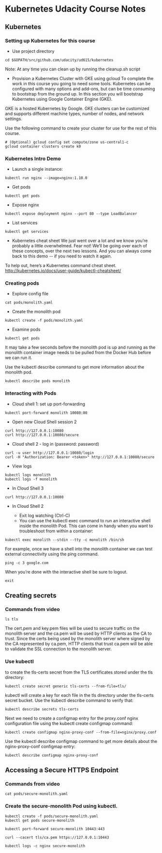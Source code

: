 # Kubernetes Udacity Course Notes

## Kubernetes

### Setting up Kubernetes for this course

* Use project directory
```
cd $GOPATH/src/github.com/udacity/ud615/kubernetes
```
Note: At any time you can clean up by running the cleanup.sh script

* Provision a Kubernetes Cluster with GKE using gcloud
To complete the work in this course you going to need some tools. Kubernetes can be configured with many options and add-ons, but can be time consuming to bootstrap from the ground up. In this section you will bootstrap Kubernetes using Google Container Engine (GKE).

GKE is a hosted Kubernetes by Google. GKE clusters can be customized and supports different machine types, number of nodes, and network settings.

Use the following command to create your cluster for use for the rest of this course.
```
# (Optional) gcloud config set compute/zone us-central1-c
gcloud container clusters create k0 
```


### Kubernetes Intro Demo

* Launch a single instance:
```
kubectl run nginx --image=nginx:1.10.0
```

* Get pods
```
kubectl get pods
```

* Expose nginx
```
kubectl expose deployment nginx --port 80 --type LoadBalancer
```

* List services
```
kubectl get services
```

* Kubernetes cheat sheet
We just went over a lot and we know you’re probably a little overwhelmed. Fear not! We’ll be going over each of these concepts, over the next two lessons. And you can always come back to this demo -- if you need to watch it again.

To help out, here’s a Kubernetes command cheat sheet. http://kubernetes.io/docs/user-guide/kubectl-cheatsheet/

### Creating pods

* Explore config file
```
cat pods/monolith.yaml
```

* Create the monolith pod
```
kubectl create -f pods/monolith.yaml
```

* Examine pods
```
kubectl get pods
```
It may take a few seconds before the monolith pod is up and running as the monolith container image needs to be pulled from the Docker Hub before we can run it.

Use the kubectl describe command to get more information about the monolith pod.
```
kubectl describe pods monolith
```

### Interacting with Pods

* Cloud shell 1: set up port-forwarding
```
kubectl port-forward monolith 10080:80
```

* Open new Cloud Shell session 2
```
curl http://127.0.0.1:10080
curl http://127.0.0.1:10080/secure
```

* Cloud shell 2 - log in (password: password)
```
curl -u user http://127.0.0.1:10080/login
curl -H "Authorization: Bearer <token>" http://127.0.0.1:10080/secure
```

* View logs
```
kubectl logs monolith
kubectl logs -f monolith
```

* In Cloud Shell 3
```
curl http://127.0.0.1:10080
```
* In Cloud Shell 2

    * Exit log watching (Ctrl-C)
    * You can use the kubectl exec command to run an interactive shell inside the monolith Pod. This can come in handy when you want to troubleshoot from within a container:
```
kubectl exec monolith --stdin --tty -c monolith /bin/sh
```

For example, once we have a shell into the monolith container we can test external connectivity using the ping command.
```
ping -c 3 google.com
```

When you’re done with the interactive shell be sure to logout.
```
exit
```


## Creating secrets

### Commands from video
```
ls tls
```
The cert.pem and key.pem files will be used to secure traffic on the monolith server and the ca.pem will be used by HTTP clients as the CA to trust. Since the certs being used by the monolith server where signed by the CA represented by ca.pem, HTTP clients that trust ca.pem will be able to validate the SSL connection to the monolith server.

### Use kubectl
to create the tls-certs secret from the TLS certificates stored under the tls directory:

```
kubectl create secret generic tls-certs --from-file=tls/
```

kubectl will create a key for each file in the tls directory under the tls-certs secret bucket. Use the kubectl describe command to verify that:

```
kubectl describe secrets tls-certs
```

Next we need to create a configmap entry for the proxy.conf nginx configuration file using the kubectl create configmap command:
```
kubectl create configmap nginx-proxy-conf --from-file=nginx/proxy.conf
```

Use the kubectl describe configmap command to get more details about the nginx-proxy-conf configmap entry:

```
kubectl describe configmap nginx-proxy-conf
```


## Accessing a Secure HTTPS Endpoint

### Commands from video
```
cat pods/secure-monolith.yaml
```

### Create the secure-monolith Pod using kubectl.
```
kubectl create -f pods/secure-monolith.yaml
kubectl get pods secure-monolith

kubectl port-forward secure-monolith 10443:443

curl --cacert tls/ca.pem https://127.0.0.1:10443

kubectl logs -c nginx secure-monolith

```